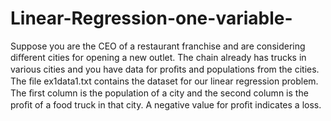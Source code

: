 # Linear-Regression-one-variable-
 Suppose you are the CEO of a restaurant franchise and are considering diﬀerent cities for opening a new outlet. The chain already has trucks in various cities and you have data for proﬁts and populations from the cities.
The ﬁle ex1data1.txt contains the dataset for our linear regression problem. The ﬁrst column is the population of a city and the second column is the proﬁt of a food truck in that city. A negative value for proﬁt indicates a loss.
